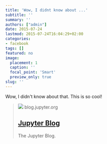 ```yaml
---
title: 'Wow, I didnt know about ...'
subtitle: ''
summary: ''
authors: ["admin"]
date: 2015-07-24
lastmod: 2015-07-24T16:04:29+02:00
categories:
- facebook
tags: []
featured: no
image:
  placement: 1
  caption: ''
  focal_point: 'Smart'
  preview_only: true
slug: ''
---
```

Wow, I didn't know about that. This is so cool!﻿
> [![](https://cdn-images-1.medium.com/max/1200/1*VigrxIzP3-wH7oxoPULjrA.png)](http://blog.jupyter.org/2015/05/07/rendering-notebooks-on-github/)
> blog.jupyter.org
> ## [Jupyter Blog](http://blog.jupyter.org/2015/05/07/rendering-notebooks-on-github/)
>
>The Jupyter Blog.

